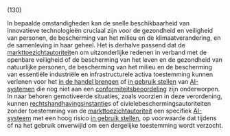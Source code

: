 (130)

In bepaalde omstandigheden kan de snelle beschikbaarheid van innovatieve technologieën cruciaal zijn voor de gezondheid en veiligheid van personen, de bescherming van het milieu en de klimaatverandering, en de samenleving in haar geheel. Het is derhalve passend dat de [markttoezichtautoriteit](a3.md#^mta)en om uitzonderlijke redenen in verband met de openbare veiligheid of de bescherming van het leven en de gezondheid van natuurlijke personen, de bescherming van het milieu en de bescherming van essentiële industriële en infrastructurele activa toestemming kunnen verlenen voor het [in de handel brengen](a3.md#^handel) of [in gebruik stellen](a3.md#^gebruik) van [AI-systemen](a3.md#^ai-systeem) die nog niet aan een [conformiteitsbeoordeling](a3.md#^conformiteitsbeoordeling) zijn onderworpen. In naar behoren gemotiveerde situaties, zoals voorzien in deze verordening, kunnen [rechtshandhavingsinstantie](a3.md#^rhi)s of civielebeschermingsautoriteiten zonder toestemming van de [markttoezichtautoriteit](a3.md#^mta) een specifiek [AI-systeem](a3.md#^ai-systeem) met een hoog risico [in gebruik stellen](a3.md#^gebruik), op voorwaarde dat tijdens of na het gebruik onverwijld om een dergelijke toestemming wordt verzocht.
